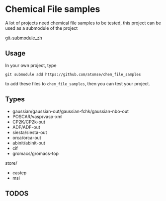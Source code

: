 # Chemical File samples



A lot of projects need chemical file samples to be tested, this project can be 
used as a submodule of the project



[git-submodule_zh](https://git-scm.com/book/zh/v2/Git-%E5%B7%A5%E5%85%B7-%E5%AD%90%E6%A8%A1%E5%9D%97)



## Usage

In your own project, type

`git submodule add https://github.com/atomse/chem_file_samples`

to add these files to `chem_file_samples`, then you can test your project.



## Types

* gaussian/gaussian-out/gaussian-fchk/gaussian-nbo-out
* POSCAR/vasp/vasp-xml
* CP2K/CP2k-out
* ADF/ADF-out
* siesta/siesta-out
* orca/orca-out
* abinit/abinit-out
* cif
* gromacs/gromacs-top


store/

* castep
* msi

## TODOS



